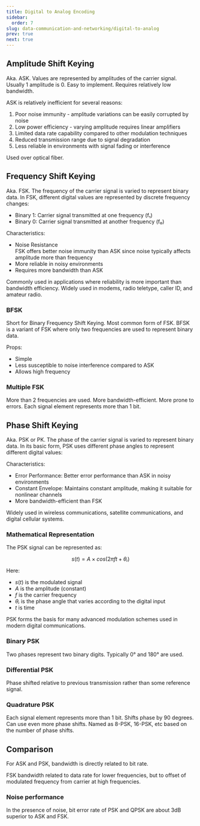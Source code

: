 ```yaml
---
title: Digital to Analog Encoding
sidebar:
  order: 7
slug: data-communication-and-networking/digital-to-analog
prev: true
next: true
---
```


## Amplitude Shift Keying

Aka. ASK. Values are represented by amplitudes of the carrier signal. Usually 1 amplitude is 0. Easy to implement. Requires relatively low bandwidth.

ASK is relatively inefficient for several reasons:

1. Poor noise immunity - amplitude variations can be easily corrupted by noise
2. Low power efficiency - varying amplitude requires linear amplifiers
3. Limited data rate capability compared to other modulation techniques
4. Reduced transmission range due to signal degradation
5. Less reliable in environments with signal fading or interference

Used over optical fiber.

## Frequency Shift Keying

Aka. FSK. The frequency of the carrier signal is varied to represent binary data. In FSK, different digital values are represented by discrete frequency changes:

- Binary 1: Carrier signal transmitted at one frequency (f₁)
- Binary 0: Carrier signal transmitted at another frequency (f₀)

Characteristics:

- Noise Resistance   
  FSK offers better noise immunity than ASK since noise typically affects amplitude more than frequency
- More reliable in noisy environments
- Requires more bandwidth than ASK

Commonly used in applications where reliability is more important than bandwidth efficiency.
Widely used in modems, radio teletype, caller ID, and amateur radio.

### BFSK

Short for Binary Frequency Shift Keying. Most common form of FSK. BFSK is a variant of FSK where only two frequencies are used to represent binary data.

Props:
- Simple
- Less susceptible to noise interference compared to ASK
- Allows high frequency 

### Multiple FSK

More than 2 frequencies are used. More bandwidth-efficient. More prone to errors. Each signal element represents more than 1 bit.

## Phase Shift Keying

Aka. PSK or PK. The phase of the carrier signal is varied to represent binary data. In its basic form, PSK uses different phase angles to represent different digital values:

Characteristics:

- Error Performance: Better error performance than ASK in noisy environments
- Constant Envelope: Maintains constant amplitude, making it suitable for nonlinear channels
- More bandwidth-efficient than FSK

Widely used in wireless communications, satellite communications, and digital cellular systems.

### Mathematical Representation

The PSK signal can be represented as:

```math
s(t) = A × cos(2πft + θᵢ)
```

Here:
- $s(t)$ is the modulated signal
- $A$ is the amplitude (constant)
- $f$ is the carrier frequency
- $θᵢ$ is the phase angle that varies according to the digital input
- $t$ is time

PSK forms the basis for many advanced modulation schemes used in modern digital communications.

### Binary PSK

Two phases represent two binary digits. Typically 0° and 180° are used.

### Differential PSK

Phase shifted relative to previous transmission rather than some reference signal.

### Quadrature PSK

Each signal element represents more than 1 bit. Shifts phase by 90 degrees. Can use even more phase shifts. Named as 8-PSK, 16-PSK, etc based on the number of phase shifts.


## Comparison

For ASK and PSK, bandwidth is directly related to bit rate.

FSK bandwidth related to data rate for lower frequencies, but to offset of modulated frequency from carrier at high frequencies.

### Noise performance

In the presence of noise, bit error rate of PSK and QPSK are about 3dB superior to ASK and FSK.
